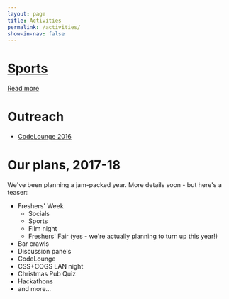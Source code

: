 ```yaml
---
layout: page
title: Activities
permalink: /activities/
show-in-nav: false
---
```


# [Sports](/pages/sports)

[Read more](/pages/sports)

# **Outreach**

* [CodeLounge 2016](/pages/codelounge)

# Our plans, 2017-18

We've been planning a jam-packed year. More details soon - but here's a teaser:

* Freshers' Week
  * Socials
  * Sports
  * Film night
  * Freshers' Fair (yes - we're actually planning to turn up this year!)
* Bar crawls
* Discussion panels
* CodeLounge
* CSS+COGS LAN night
* Christmas Pub Quiz
* Hackathons
* and more...

